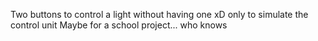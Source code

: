 Two buttons to control a light without having one xD
only to simulate the control unit 
Maybe for a school project... who knows 
